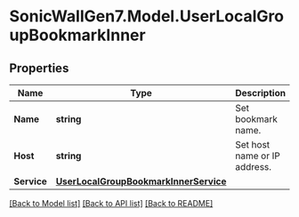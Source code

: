 # SonicWallGen7.Model.UserLocalGroupBookmarkInner

## Properties

Name | Type | Description | Notes
------------ | ------------- | ------------- | -------------
**Name** | **string** | Set bookmark name. | 
**Host** | **string** | Set host name or IP address. | [optional] 
**Service** | [**UserLocalGroupBookmarkInnerService**](UserLocalGroupBookmarkInnerService.md) |  | [optional] 

[[Back to Model list]](../README.md#documentation-for-models) [[Back to API list]](../README.md#documentation-for-api-endpoints) [[Back to README]](../README.md)

